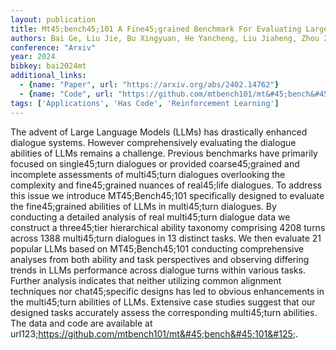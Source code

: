 ```yaml
---
layout: publication
title: Mt45;bench45;101 A Fine45;grained Benchmark For Evaluating Large Language Models In Multi45;turn Dialogues
authors: Bai Ge, Liu Jie, Bu Xingyuan, He Yancheng, Liu Jiaheng, Zhou Zhanhui, Lin Zhuoran, Su Wenbo, Ge Tiezheng, Zheng Bo, Ouyang Wanli
conference: "Arxiv"
year: 2024
bibkey: bai2024mt
additional_links:
  - {name: "Paper", url: "https://arxiv.org/abs/2402.14762"}
  - {name: "Code", url: "https://github.com/mtbench101/mt&#45;bench&#45;101&#125;"}
tags: ['Applications', 'Has Code', 'Reinforcement Learning']
---
```

The advent of Large Language Models (LLMs) has drastically enhanced dialogue systems. However comprehensively evaluating the dialogue abilities of LLMs remains a challenge. Previous benchmarks have primarily focused on single45;turn dialogues or provided coarse45;grained and incomplete assessments of multi45;turn dialogues overlooking the complexity and fine45;grained nuances of real45;life dialogues. To address this issue we introduce MT45;Bench45;101 specifically designed to evaluate the fine45;grained abilities of LLMs in multi45;turn dialogues. By conducting a detailed analysis of real multi45;turn dialogue data we construct a three45;tier hierarchical ability taxonomy comprising 4208 turns across 1388 multi45;turn dialogues in 13 distinct tasks. We then evaluate 21 popular LLMs based on MT45;Bench45;101 conducting comprehensive analyses from both ability and task perspectives and observing differing trends in LLMs performance across dialogue turns within various tasks. Further analysis indicates that neither utilizing common alignment techniques nor chat45;specific designs has led to obvious enhancements in the multi45;turn abilities of LLMs. Extensive case studies suggest that our designed tasks accurately assess the corresponding multi45;turn abilities. The data and code are available at url123;https://github.com/mtbench101/mt&#45;bench&#45;101&#125;.
